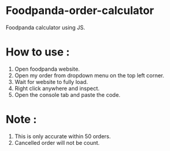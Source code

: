 # Foodpanda-order-calculator
Foodpanda calculator using JS.

# How to use :
1. Open foodpanda website.
2. Open my order from dropdown menu on the top left corner.
3. Wait for website to fully load.
4. Right click anywhere and inspect.
5. Open the console tab and paste the code.

# Note :
1. This is only accurate within 50 orders.
2. Cancelled order will not be count.
